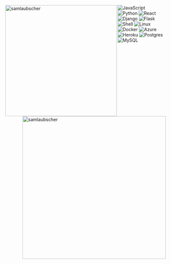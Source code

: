 <p><img width="350" align="left" src="https://github-readme-stats.vercel.app/api?username=samlaubscher&locale=en&theme=synthwave&count_private=true&include_all_commits=true&hide_title=true&hide_rank=true&show_icons=true" alt="samlaubscher" />

<img width="450" align="right" src="https://github-readme-streak-stats.herokuapp.com/?user=samlaubscher&theme=synthwave" alt="samlaubscher" /></p>


![JavaScript](https://img.shields.io/badge/javascript-%23323330.svg?style=for-the-badge&logo=javascript&logoColor=AAA&style=flat-square)
![Python](https://img.shields.io/badge/python-3670A0?style=for-the-badge&logo=python&logoColor=AAA&style=flat-square)
![React](https://img.shields.io/badge/react-%2320232a.svg?style=for-the-badge&logo=react&logoColor=%AAA&style=flat-square)
![Django](https://img.shields.io/badge/django-%23092E20.svg?style=for-the-badge&logo=django&logoColor=AAA&style=flat-square)
![Flask](https://img.shields.io/badge/flask-%23000.svg?style=for-the-badge&logo=flask&logoColor=AAA&style=flat-square)
![Shell](https://img.shields.io/badge/shell_script-%23121011.svg?style=for-the-badge&logo=gnu-bash&logoColor=AAA&style=flat-square)
![Linux](https://img.shields.io/badge/Linux-FCC624?style=for-the-badge&logo=linux&logoColor=AAA&style=flat-square)
![Docker](https://img.shields.io/badge/docker-%230db7ed.svg?style=for-the-badge&logo=docker&logoColor=AAA&style=flat-square)
![Azure](https://img.shields.io/badge/azure-%230072C6.svg?style=for-the-badge&logo=azure-devops&logoColor=AAA&style=flat-square)
![Heroku](https://img.shields.io/badge/heroku-%23430098.svg?style=for-the-badge&logo=heroku&logoColor=AAA&style=flat-square)
![Postgres](https://img.shields.io/badge/postgres-%23316192.svg?style=for-the-badge&logo=postgresql&logoColor=AAA&style=flat-square)
![MySQL](https://img.shields.io/badge/mysql-%2300f.svg?style=for-the-badge&logo=mysql&logoColor=AAA&style=flat-square)
